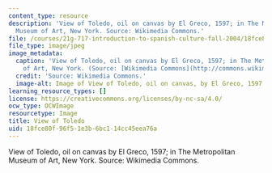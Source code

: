 ```yaml
---
content_type: resource
description: 'View of Toledo, oil on canvas by El Greco, 1597; in The Metropolitan
  Museum of Art, New York. Source: Wikimedia Commons.'
file: /courses/21g-717-introduction-to-spanish-culture-fall-2004/18fce80f96f51e3b6bc114cc45eea76a_21g-717f04.jpg
file_type: image/jpeg
image_metadata:
  caption: 'View of Toledo, oil on canvas by El Greco, 1597; in The Metropolitan Museum
    of Art, New York. (Source: [Wikimedia Commons](http://commons.wikimedia.org/wiki/Image:El_Greco_View_of_Toledo.jpg).)'
  credit: 'Source: Wikimedia Commons.'
  image-alt: Image of View of Toledo, oil on canvas, by El Greco, 1597.
learning_resource_types: []
license: https://creativecommons.org/licenses/by-nc-sa/4.0/
ocw_type: OCWImage
resourcetype: Image
title: View of Toledo
uid: 18fce80f-96f5-1e3b-6bc1-14cc45eea76a
---
```

View of Toledo, oil on canvas by El Greco, 1597; in The Metropolitan Museum of Art, New York. Source: Wikimedia Commons.